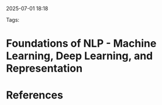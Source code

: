 2025-07-01 18:18


Tags:

# Foundations of NLP - Machine Learning, Deep Learning, and Representation



# References
